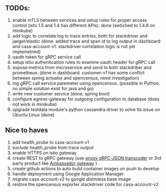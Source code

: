 ## TODOs:
1. enable mTLS between services and setup rules for proper access control (isto 1.5 and 1.4 has different APIs). done (swtiched to 1.4.8 on minikube)
2. add logic to correlate log to trace entries, both for stackdriver and jaeger/elastic (done. added trace and span id to log output in dashboard and casa-account-v1. stackdriver correlation logic is not yet implemetned)
3. oauth token for gRPC service call
4. setup istio authentication rules to examine oauth header for gRPC call
5. expose metrics from microservice and send to both stackdriber and prometheus. (done in dashboard. customer-v1 has some conflict between spring actuator and opencensus, need investigation)
6. log gRPC call service paremeter using opencensus. (possible in Python, no simple solution exist for java and go)
7. write new customer service (done, spring boot)
8. configure egress-gateway for outgoing configuration to database (does not work in minikube)
9. upgrade testdata module's python cassandra driver to solve tls issue on Ubuntu Linux (done)

## Nice to haves
1. add health_probe to casa-account-v1
2. exclude health_probe from trace output
3. enable HTTPS on istio gateway
4. create REST to gRPC gateway (use [envoy gRPC-JSON transcoder](https://www.envoyproxy.io/docs/envoy/latest/configuration/http/http_filters/grpc_json_transcoder_filter) or 3rd party product like [Ambassador gateway](https://www.getambassador.io/) )
5. create github actions to auto build container images on push to develop
6. handle deployment using Google Application Manager
7. migrate casa-account-v2 to google distroless base image
8. restore the opencensus exporter stackdriver code for casa-account-v2


